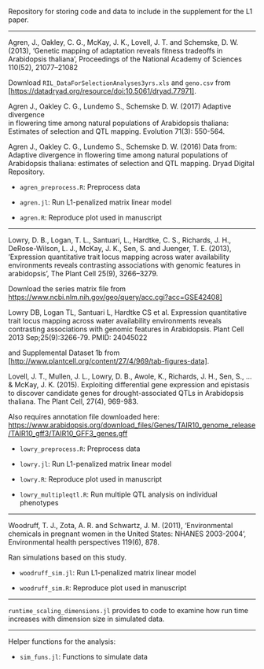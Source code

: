 Repository for storing code and data to include in the supplement for the L1 
paper. 

---

Agren, J., Oakley, C. G., McKay, J. K., Lovell, J. T. and Schemske, D. W. 
    (2013), ‘Genetic mapping of adaptation reveals fitness tradeoffs in 
    Arabidopsis thaliana’, Proceedings of the National Academy of Sciences 
    110(52), 21077–21082

Download `RIL_DataForSelectionAnalyses3yrs.xls` and `geno.csv` from 
[https://datadryad.org/resource/doi:10.5061/dryad.77971]. 

Agren J., Oakley C. G., Lundemo S., Schemske D. W. (2017) Adaptive divergence  
    in flowering time among natural populations of Arabidopsis thaliana: 
    Estimates of selection and QTL mapping. Evolution 71(3): 550-564. 

Agren J., Oakley C. G., Lundemo S., Schemske D. W. (2016) Data from: Adaptive 
    divergence in flowering time among natural populations of Arabidopsis 
    thaliana: estimates of selection and QTL mapping. Dryad Digital 
    Repository. 

- `agren_preprocess.R`: Preprocess data

- `agren.jl`: Run L1-penalized matrix linear model

- `agren.R`: Reproduce plot used in manuscript

---

Lowry, D. B., Logan, T. L., Santuari, L., Hardtke, C. S., Richards, J. H., 
    DeRose-Wilson, L. J., McKay, J. K., Sen, S. and Juenger, T. E. (2013), 
    ‘Expression quantitative trait locus mapping across water availability 
    environments reveals contrasting associations with genomic features in 
    arabidopsis’, The Plant Cell 25(9), 3266–3279.
	
Download the series matrix file from https://www.ncbi.nlm.nih.gov/geo/query/acc.cgi?acc=GSE42408] 

Lowry DB, Logan TL, Santuari L, Hardtke CS et al. Expression quantitative 
    trait locus mapping across water availability environments reveals 
    contrasting associations with genomic features in Arabidopsis. Plant Cell 
    2013 Sep;25(9):3266-79. PMID: 24045022

and Supplemental Dataset 1b from [http://www.plantcell.org/content/27/4/969/tab-figures-data]. 

Lovell, J. T., Mullen, J. L., Lowry, D. B., Awole, K., Richards, J. H., 
    Sen, S., ... & McKay, J. K. (2015). Exploiting differential gene 
    expression and epistasis to discover candidate genes for 
    drought-associated QTLs in Arabidopsis thaliana. The Plant Cell, 27(4), 
    969-983.

Also requires annotation file downloaded here: 	 https://www.arabidopsis.org/download_files/Genes/TAIR10_genome_release/TAIR10_gff3/TAIR10_GFF3_genes.gff 

- `lowry_preprocess.R`: Preprocess data

- `lowry.jl`: Run L1-penalized matrix linear model

- `lowry.R`: Reproduce plot used in manuscript

- `lowry_multipleqtl.R`: Run multiple QTL analysis on individual phenotypes

---

Woodruff, T. J., Zota, A. R. and Schwartz, J. M. (2011), ‘Environmental 
    chemicals in pregnant women in the United States: NHANES 2003-2004’, 
    Environmental health perspectives 119(6), 878.

Ran simulations based on this study. 

- `woodruff_sim.jl`: Run L1-penalized matrix linear model

- `woodruff_sim.R`: Reproduce plot used in manuscript

---

`runtime_scaling_dimensions.jl` provides to code to examine how run time 
increases with dimension size in simulated data. 

---

Helper functions for the analysis: 

- `sim_funs.jl`: Functions to simulate data
